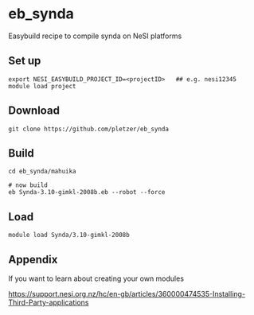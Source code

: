 # eb_synda

Easybuild recipe to compile synda on NeSI platforms

## Set up

```
export NESI_EASYBUILD_PROJECT_ID=<projectID>   ## e.g. nesi12345
module load project
```

## Download

```
git clone https://github.com/pletzer/eb_synda
```

## Build

```
cd eb_synda/mahuika

# now build
eb Synda-3.10-gimkl-2008b.eb --robot --force
```

## Load

```
module load Synda/3.10-gimkl-2008b
```

## Appendix

If you want to learn about creating your own modules

https://support.nesi.org.nz/hc/en-gb/articles/360000474535-Installing-Third-Party-applications
